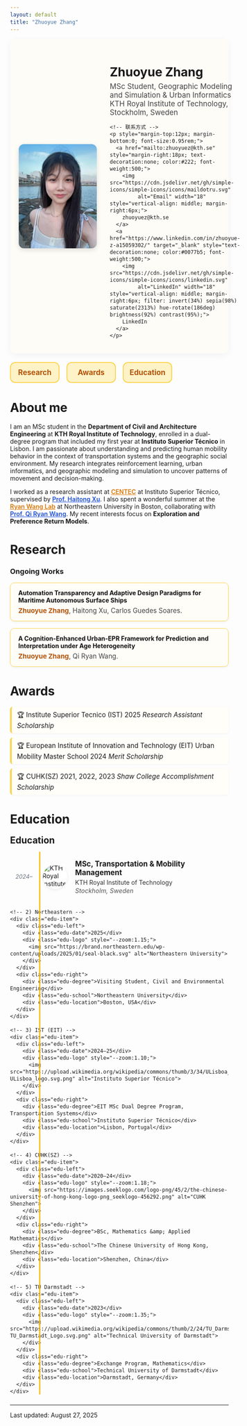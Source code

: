 ```yaml
---
layout: default
title: "Zhuoyue Zhang"
---
```


<div style="display:flex; align-items:center; gap:30px; background:#fefcf7; padding:20px; border-radius:12px; box-shadow:0 4px 16px rgba(0,0,0,0.05);">

  <!-- 左边头像 -->
  <img src="/assets/img/IMG_8112.jpeg" alt="Zhuoyue Zhang" width="180" style="border-radius:12px; box-shadow:0 4px 12px rgba(0,0,0,.12);">

  <!-- 右边文字 -->
  <div>
    <h1 style="margin-bottom:6px;">Zhuoyue Zhang</h1>
    <p style="margin:0; font-size:1.05rem; color:#444;">MSc Student, Geographic Modeling and Simulation & Urban Informatics<br>
    KTH Royal Institute of Technology, Stockholm, Sweden</p> 

    <!-- 联系方式 -->
    <p style="margin-top:12px; margin-bottom:0; font-size:0.95rem;">
      <a href="mailto:zhuoyuez@kth.se" style="margin-right:18px; text-decoration:none; color:#222; font-weight:500;">
        <img src="https://cdn.jsdelivr.net/gh/simple-icons/simple-icons/icons/maildotru.svg"
             alt="Email" width="18" style="vertical-align: middle; margin-right:6px;">
        zhuoyuez@kth.se
      </a>
      <a href="https://www.linkedin.com/in/zhuoyue-z-a15059302/" target="_blank" style="text-decoration:none; color:#0077b5; font-weight:500;">
        <img src="https://cdn.jsdelivr.net/gh/simple-icons/simple-icons/icons/linkedin.svg"
             alt="LinkedIn" width="18" style="vertical-align: middle; margin-right:6px; filter: invert(34%) sepia(98%) saturate(2313%) hue-rotate(186deg) brightness(92%) contrast(95%);">
        LinkedIn
      </a>
    </p>
  </div>

</div>

<!-- Nav -->
<style>
  .navbar{
    display:grid;
    grid-template-columns: repeat(4, minmax(0,1fr)); /* 四个按钮均分整行 */
    gap:16px;
    margin:20px 0 28px;
  }
  .navbar a{
    display:block;
    text-align:center;
    padding:14px 0;
    border:2px solid #fcd34d;       /* 金黄描边 */
    border-radius:12px;
    background:#fef3c7;              /* 浅黄底 */
    color:#b45309 !important;        /* 深琥珀字色 */
    text-decoration:none !important; /* 去掉下划线 */
    font-weight:700;
    font-size:1.05rem;
    line-height:1;
    transition:all .2s ease;
  }
  .navbar a:hover{
  background: linear-gradient(90deg, #fcd34d, #fbbf24);
  transform: translateY(-2px);
  box-shadow:0 4px 12px rgba(249,115,22,.25);
}
  /* 小屏自适应：手机上两列 */
  @media (max-width: 640px){
    .navbar{ grid-template-columns: repeat(2, minmax(0,1fr)); }
  }
</style>

<div class="navbar">
  <a href="#research">Research</a>
  <a href="#awards">Awards</a>
  <a href="#education">Education</a>
</div>

<style>
/* Research 卡片 */
.research-list {
  display: grid;
  gap: 16px;
  margin: 12px 0 28px;
}
.research-item {
  background: #fffdf8;
  border: 1px solid #fcd34d;
  border-radius: 10px;
  padding: 14px 18px;
  box-shadow: 0 2px 6px rgba(0,0,0,0.05);
  transition: transform .2s ease, box-shadow .2s ease;
}
.research-item:hover {
  transform: translateY(-3px);
  box-shadow: 0 4px 12px rgba(0,0,0,0.12);
}
.research-title {
  font-weight: 700;
  color: #111;
  margin-bottom: 6px;
}
.research-authors {
  font-size: 0.95rem;
  color: #444;
}
.research-authors strong {
  color: #b45309; /* 深琥珀色，高亮自己名字 */
}

/* Awards 列表 */
.awards-list {
  list-style: none;
  padding-left: 0;
  margin: 12px 0 28px;
}
.awards-list li {
  padding: 8px 12px;
  margin-bottom: 10px;
  border-left: 4px solid #fcd34d;
  background: #fffef9;
  border-radius: 6px;
  font-size: 0.95rem;
  box-shadow: 0 1px 4px rgba(0,0,0,0.05);
}
.awards-list li::before {
  content: "🏆 ";
}
</style>

# About me
I am an MSc student in the **Department of Civil and Architecture Engineering** at **KTH Royal Institute of Technology**, enrolled in a dual-degree program that included my first year at **Instituto Superior Técnico** in Lisbon. I am passionate about understanding and predicting human mobility behavior in the context of transportation systems and the geographic social environment. My research integrates reinforcement learning, urban informatics, and geographic modeling and simulation to uncover patterns of movement and decision-making.  

I worked as a research assistant at <a href="http://www.centec.tecnico.ulisboa.pt/en/index.aspx" target="_blank" style="color:#d97706; font-weight:600;">CENTEC</a> at Instituto Superior Técnico, supervised by <a href="https://scholar.google.com/citations?user=zrsb6awAAAAJ&hl=en" target="_blank" style="color:#1d4ed8; font-weight:600;">Prof. Haitong Xu</a>. I also spent a wonderful summer at the <a href="https://sites.google.com/view/uirlab/home?authuser=0" target="_blank" style="color:#d97706; font-weight:600;">Ryan Wang Lab</a> at Northeastern University in Boston, collaborating with <a href="https://coe.northeastern.edu/people/wang-qi/" target="_blank" style="color:#1d4ed8; font-weight:600;">Prof. Qi Ryan Wang</a>. My recent interests focus on **Exploration and Preference Return Models**.  

# Research

### Ongoing Works
<div class="research-list">
  <div class="research-item">
    <div class="research-title">Automation Transparency and Adaptive Design Paradigms for Maritime Autonomous Surface Ships</div>
    <div class="research-authors"><strong>Zhuoyue Zhang</strong>, Haitong Xu, Carlos Guedes Soares.</div>
  </div>

  <div class="research-item">
    <div class="research-title">A Cognition-Enhanced Urban-EPR Framework for Prediction and Interpretation under Age Heterogeneity</div>
    <div class="research-authors"><strong>Zhuoyue Zhang</strong>, Qi Ryan Wang.</div>
  </div>
</div>

# Awards
<ul class="awards-list">
  <li>Institute Superior Tecnico (IST) 2025 <em>Research Assistant Scholarship</em></li>
  <li>European Institute of Innovation and Technology (EIT) Urban Mobility Master School 2024 <em>Merit Scholarship</em></li>
  <li>CUHK(SZ) 2021, 2022, 2023 <em>Shaw College Accomplishment Scholarship</em></li>
</ul>

# Education
<!-- ============ Education ============ -->
<section class="edu-section" id="education">
  <h2>Education</h2>

  <div class="edu-timeline">
    <!-- 1) KTH -->
    <div class="edu-item">
      <div class="edu-left">
        <div class="edu-date">2024–</div>
        <div class="edu-logo" style="--zoom:1.05;">
          <img src="https://cdn.brandfetch.io/idCCf1QEQj/theme/dark/logo.svg?c=1dxbfHSJFAPEGdCLU4o5B" alt="KTH Royal Institute of Technology">
        </div>
      </div>
      <div class="edu-right">
        <div class="edu-degree">MSc, Transportation &amp; Mobility Management</div>
        <div class="edu-school">KTH Royal Institute of Technology</div>
        <div class="edu-location">Stockholm, Sweden</div>
      </div>
    </div>

    <!-- 2) Northeastern -->
    <div class="edu-item">
      <div class="edu-left">
        <div class="edu-date">2025</div>
        <div class="edu-logo" style="--zoom:1.15;">
          <img src="https://brand.northeastern.edu/wp-content/uploads/2025/01/seal-black.svg" alt="Northeastern University">
        </div>
      </div>
      <div class="edu-right">
        <div class="edu-degree">Visiting Student, Civil and Environmental Engineering</div>
        <div class="edu-school">Northeastern University</div>
        <div class="edu-location">Boston, USA</div>
      </div>
    </div>

    <!-- 3) IST (EIT) -->
    <div class="edu-item">
      <div class="edu-left">
        <div class="edu-date">2024–25</div>
        <div class="edu-logo" style="--zoom:1.10;">
          <img src="https://upload.wikimedia.org/wikipedia/commons/thumb/3/34/ULisboa_logo.svg/406px-ULisboa_logo.svg.png" alt="Instituto Superior Técnico">
        </div>
      </div>
      <div class="edu-right">
        <div class="edu-degree">EIT MSc Dual Degree Program, Transportation Systems</div>
        <div class="edu-school">Instituto Superior Técnico</div>
        <div class="edu-location">Lisbon, Portugal</div>
      </div>
    </div>

    <!-- 4) CUHK(SZ) -->
    <div class="edu-item">
      <div class="edu-left">
        <div class="edu-date">2020–24</div>
        <div class="edu-logo" style="--zoom:1.18;">
          <img src="https://images.seeklogo.com/logo-png/45/2/the-chinese-university-of-hong-kong-logo-png_seeklogo-456292.png" alt="CUHK Shenzhen">
        </div>
      </div>
      <div class="edu-right">
        <div class="edu-degree">BSc, Mathematics &amp; Applied Mathematics</div>
        <div class="edu-school">The Chinese University of Hong Kong, Shenzhen</div>
        <div class="edu-location">Shenzhen, China</div>
      </div>
    </div>

    <!-- 5) TU Darmstadt -->
    <div class="edu-item">
      <div class="edu-left">
        <div class="edu-date">2023</div>
        <div class="edu-logo" style="--zoom:1.35;">
          <img src="https://upload.wikimedia.org/wikipedia/commons/thumb/2/24/TU_Darmstadt_Logo.svg/1599px-TU_Darmstadt_Logo.svg.png" alt="Technical University of Darmstadt">
        </div>
      </div>
      <div class="edu-right">
        <div class="edu-degree">Exchange Program, Mathematics</div>
        <div class="edu-school">Technical University of Darmstadt</div>
        <div class="edu-location">Darmstadt, Germany</div>
      </div>
    </div>
  </div>
</section>

<style>
/* ===== Education（日期在左，图标在竖线右侧） ===== */
.edu-section{ margin: 0 0 24px; }
.edu-section h2{ margin: 0 0 14px; }

/* 关键变量 */
.edu-timeline{
  --line-w: 3px;            /* 竖线粗细 */
  --line-color: #fbbf24;    /* 竖线颜色 */
  --logo-size: 56px;        /* 圆形直径 */
  --date-col: 64px;         /* 日期列宽 */
  --gap: 12px;              /* 日期与圆形的间距 */
  --line-clear: 6px;        /* 竖线距离圆形左边的空隙 */
  --left-col: calc(var(--date-col) + var(--gap) + var(--logo-size));
  position: relative;
}

/* 竖线：放在“日期与圆形之间”，并与圆形保持 line-clear 的距离 */
.edu-timeline::before{
  content:"";
  position:absolute;
  left: calc(var(--date-col) + var(--gap) - var(--line-clear) - var(--line-w));
  top:0; bottom:0;
  width: var(--line-w);
  background: var(--line-color);
  z-index: 0;
}

/* 每条记录：左栏(日期+圆形) | 右栏文字 */
.edu-item{
  display: grid;
  grid-template-columns: var(--left-col) 1fr;
  column-gap: 18px;
  padding: 18px 0;
}

/* 左栏拆两列：日期 | 圆形（圆形在竖线右侧） */
.edu-left{
  display: grid;
  grid-template-columns: var(--date-col) var(--logo-size);
  column-gap: var(--gap);
  align-items: center;
  justify-items: center;
  z-index: 1; /* 圆形在竖线上层 */
}

/* 日期样式（右对齐） */
.edu-date{
  margin: 0;
  text-align: right;
  font-size: .82rem;
  color: #6b7280;
  font-style: italic;
  line-height: 1;
}

/* 圆形 Logo */
.edu-logo{
  width: var(--logo-size);
  height: var(--logo-size);
  border-radius: 50%;
  overflow: hidden;
  background: #fff;
  box-shadow: 0 2px 6px rgba(0,0,0,.08);
  display: flex; align-items: center; justify-content: center;
}
.edu-logo img{
  width: 100%; height: 100%;
  object-fit: contain;
  transform: scale(var(--zoom,1));
  transition: transform .2s ease;
}
.edu-logo:hover img{ transform: scale(calc(var(--zoom,1) * 1.06)); }

/* 右栏文字 */
.edu-degree{ font-weight: 700; font-size: 1.05rem; margin-bottom: 4px; }
.edu-school{ color: #333; margin-bottom: 2px; }
.edu-location{ color: #555; font-size: .9rem; font-style: italic; }

/* 移动端 */
@media (max-width:640px){
  .edu-timeline{ --logo-size:48px; --date-col:56px; --line-clear:5px; }
}
</style>

<hr>
<div class="small">Last updated: August 27, 2025</div>
